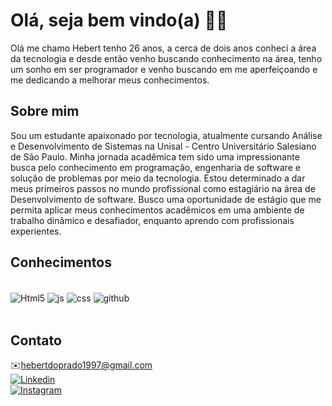 # Olá, seja bem vindo(a) ✋🏾

Olá me chamo Hebert tenho 26 anos, a cerca de dois anos conheci a área da tecnologia e desde então venho buscando conhecimento na área, tenho um sonho em ser programador e venho buscando em me aperfeiçoando e me dedicando a melhorar meus conhecimentos.

## Sobre mim 
Sou um estudante apaixonado por tecnologia, atualmente cursando Análise e Desenvolvimento de Sistemas na Unisal - Centro Universitário Salesiano de São Paulo. Minha jornada acadêmica tem sido uma impressionante busca pelo conhecimento em programação, engenharia de software e solução de problemas por meio da tecnologia.
Estou determinado a dar meus primeiros passos no mundo profissional como estagiário na área de Desenvolvimento de software.
Busco uma oportunidade de estágio que me permita aplicar meus conhecimentos acadêmicos em uma ambiente de trabalho dinâmico e desafiador, enquanto aprendo com profissionais experientes.

## Conhecimentos 
<div style= "display: inline_block"> <br/>
<img align = "center" alt="Html5" src = "https://img.shields.io/badge/HTML5-E34F26?style=for-the-badge&logo=html5&logoColor=white"/>
<img align = "center" alt="js" src ="https://img.shields.io/badge/JavaScript-F7DF1E?style=for-the-badge&logo=javascript&logoColor=black">
<img align = "center" alt="css" src ="https://img.shields.io/badge/CSS3-1572B6?style=for-the-badge&logo=css3&logoColor=white">
<img align = "center" alt="github" src ="https://img.shields.io/badge/GitHub-100000?style=for-the-badge&logo=github&logoColor=white">

<div><br/>
  

 
## Contato
  
✉️hebertdoprado1997@gmail.com <br/>
[![Linkedin](https://img.shields.io/badge/LinkedIn-0077B5?style=for-the-badge&logo=linkedin&logoColor=white)](https://www.linkedin.com/in/hebert-prado-b14635288/)<br>
[![Instagram](https://img.shields.io/badge/Instagram-E4405F?style=for-the-badge&logo=instagram&logoColor=white)](https://www.instagram.com/_hebertprado/)



